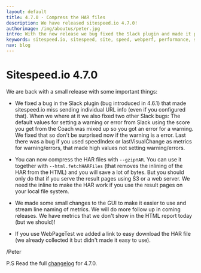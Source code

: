 ```yaml
---
layout: default
title: 4.7.0 - Compress the HAR files
description: We have released sitespeed.io 4.7.0!
authorimage: /img/aboutus/peter.jpg
intro: With the new release we bug fixed the Slack plugin and made it possible to compress HAR files.
keywords: sitespeed.io, sitespeed, site, speed, webperf, performance, slack
nav: blog
---
```


# Sitespeed.io 4.7.0
We are back with a small release with some important things:

* We fixed a bug in the Slack plugin (bug introduced in 4.6.1) that made sitespeed.io miss sending individual URL info (even if you configured that). When we where at it we also fixed two other Slack bugs: The default values for setting a warning or error from Slack using the score you get from the Coach was mixed up so you got an error for a warning. We fixed that so don't be surprised now if the warning is a error. Last there was a bug if you used speedIndex or lastVisualChange as metrics for warning/errors, that made high values not setting warning/errors.

* You can now compress the HAR files with <code>--gzipHAR</code>. You can use it together with <code>--html.fetchHARFiles</code> (that removes the inlining of the HAR from the HTML) and you will save a lot of bytes. But you should only do that if you serve the result pages using S3 or a web server. We need the inline to make the HAR work if you use the result pages on your local file system.

* We made some small changes to the GUI to make it easier to use and stream line naming of metrics. We will do more follow up in coming releases. We have metrics that we don't show in the HTML report today (but we should)!

* If you use WebPageTest we added a link to easy download the HAR file (we already collected it but didn't made it easy to use).

/Peter

P.S Read the full [changelog](https://github.com/sitespeedio/sitespeed.io/blob/main/CHANGELOG.md) for 4.7.0.
